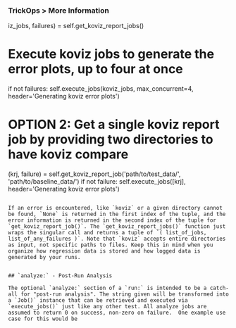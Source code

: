 ### TrickOps > More Information

iz_jobs, failures) = self.get_koviz_report_jobs()
# Execute koviz jobs to generate the error plots, up to four at once
if not failures:
  self.execute_jobs(koviz_jobs, max_concurrent=4, header='Generating koviz error plots')

# OPTION 2: Get a single koviz report job by providing two directories to have koviz compare
(krj, failure) = self.get_koviz_report_job('path/to/test_data/', 'path/to/baseline_data/')
if not failure:
  self.execute_jobs([krj], header='Generating koviz error plots')
```

If an error is encountered, like `koviz` or a given directory cannot be found, `None` is returned in the first index of the tuple, and the error information is returned in the second index of the tuple for `get_koviz_report_job()`. The `get_koviz_report_jobs()` function just wraps the singular call and returns a tuple of `( list_of_jobs, list_of_any_failures )`. Note that `koviz` accepts entire directories as input, not specific paths to files. Keep this in mind when you organize how regression data is stored and how logged data is generated by your runs.


## `analyze:` - Post-Run Analysis

The optional `analyze:` section of a `run:` is intended to be a catch-all for "post-run analysis". The string given will be transformed into a `Job()` instance that can be retrieved and executed via `execute_jobs()` just like any other test. All analyze jobs are assumed to return 0 on success, non-zero on failure.  One example use case for this would be
